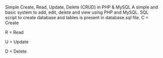 Simple Create, Read, Update, Delete (CRUD) in PHP & MySQL
A simple and basic system to add, edit, delete and view using PHP and MySQL.
SQL script to create database and tables is present in database.sql file.
C = Create

R = Read

U = Update

D = Delete
